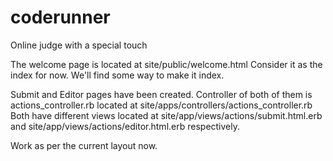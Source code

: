# coderunner
Online judge with a special touch

The welcome page is located at site/public/welcome.html
Consider it as the index for now.
We'll find some way to make it index.

Submit and Editor pages have been created.
Controller of both of them is actions_controller.rb located at site/apps/controllers/actions_controller.rb
Both have different views located at 
site/app/views/actions/submit.html.erb and
site/app/views/actions/editor.html.erb respectively.

Work as per the current layout now.
